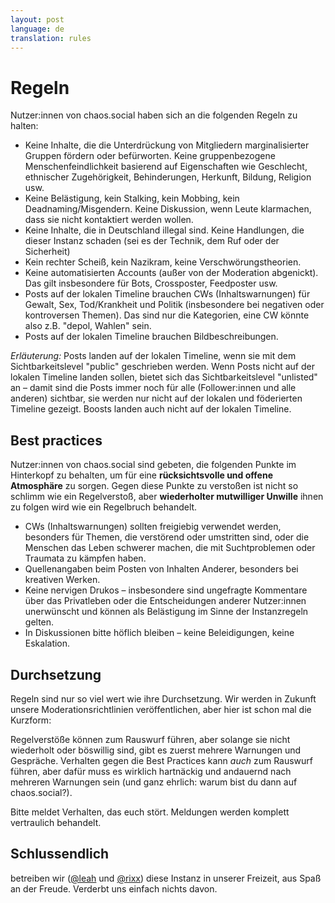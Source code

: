 ```yaml
---
layout: post
language: de
translation: rules
---
```


# Regeln

Nutzer:innen von chaos.social haben sich an die folgenden Regeln zu halten:

- Keine Inhalte, die die Unterdrückung von Mitgliedern marginalisierter Gruppen fördern oder befürworten. Keine
  gruppenbezogene Menschenfeindlichkeit basierend auf Eigenschaften wie Geschlecht, ethnischer Zugehörigkeit,
  Behinderungen, Herkunft, Bildung, Religion usw.
- Keine Belästigung, kein Stalking, kein Mobbing, kein Deadnaming/Misgendern. Keine Diskussion, wenn Leute klarmachen,
  dass sie nicht kontaktiert werden wollen.
- Keine Inhalte, die in Deutschland illegal sind. Keine Handlungen, die dieser Instanz schaden (sei es der Technik, dem
  Ruf oder der Sicherheit)
- Kein rechter Scheiß, kein Nazikram, keine Verschwörungstheorien.
- Keine automatisierten Accounts (außer von der Moderation abgenickt). Das gilt insbesondere für Bots, Crossposter,
  Feedposter usw.
- Posts auf der lokalen Timeline brauchen CWs (Inhaltswarnungen) für Gewalt, Sex, Tod/Krankheit und Politik
  (insbesondere bei negativen oder kontroversen Themen). Das sind nur die Kategorien, eine CW könnte also z.B. "depol,
  Wahlen" sein.
- Posts auf der lokalen Timeline brauchen Bildbeschreibungen.

*Erläuterung:* Posts landen auf der lokalen Timeline, wenn sie mit dem Sichtbarkeitslevel "public" geschrieben werden.
Wenn Posts nicht auf der lokalen Timeline landen sollen, bietet sich das Sichtbarkeitslevel "unlisted" an – damit sind
die Posts immer noch für alle (Follower:innen und alle anderen) sichtbar, sie werden nur nicht auf der lokalen und
föderierten Timeline gezeigt. Boosts landen auch nicht auf der lokalen Timeline.

## Best practices

Nutzer:innen von chaos.social sind gebeten, die folgenden Punkte im Hinterkopf zu behalten, um für eine
**rücksichtsvolle und offene Atmosphäre** zu sorgen. Gegen diese Punkte zu verstoßen ist nicht so schlimm wie ein
Regelverstoß, aber **wiederholter mutwilliger Unwille** ihnen zu folgen wird wie ein Regelbruch behandelt.

- CWs (Inhaltswarnungen) sollten freigiebig verwendet werden, besonders für Themen, die verstörend oder umstritten sind,
  oder die Menschen das Leben schwerer machen, die mit Suchtproblemen oder Traumata zu kämpfen haben.
- Quellenangaben beim Posten von Inhalten Anderer, besonders bei kreativen Werken.
- Keine nervigen Drukos – insbesondere sind ungefragte Kommentare über das Privatleben oder die Entscheidungen anderer
  Nutzer:innen unerwünscht und können als Belästigung im Sinne der Instanzregeln gelten.
- In Diskussionen bitte höflich bleiben – keine Beleidigungen, keine Eskalation.

## Durchsetzung

Regeln sind nur so viel wert wie ihre Durchsetzung. Wir werden in Zukunft unsere Moderationsrichtlinien veröffentlichen,
aber hier ist schon mal die Kurzform:

Regelverstöße können zum Rauswurf führen, aber solange sie nicht wiederholt oder böswillig sind, gibt es zuerst mehrere
Warnungen und Gespräche. Verhalten gegen die Best Practices kann *auch* zum Rauswurf führen, aber dafür muss es wirklich
hartnäckig und andauernd nach mehreren Warnungen sein (und ganz ehrlich: warum bist du dann auf chaos.social?).

Bitte meldet Verhalten, das euch stört. Meldungen werden komplett vertraulich behandelt.

## Schlussendlich

betreiben wir ([@leah](https://chaos.social/@leah) und [@rixx](https://chaos.social/@rixx)) diese Instanz in unserer
Freizeit, aus Spaß an der Freude. Verderbt uns einfach nichts davon.

